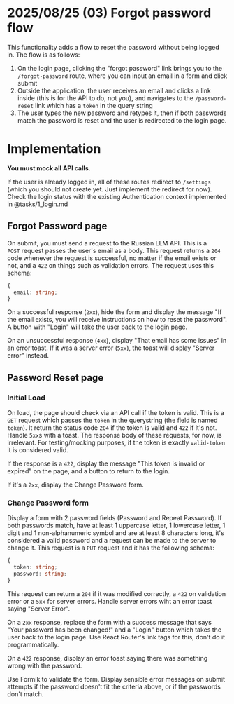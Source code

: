# 2025/08/25 (03) Forgot password flow

This functionality adds a flow to reset the password without being logged in. The flow is as follows:

1. On the login page, clicking the "forgot password" link brings you to the `/forgot-password` route, where you can input an email in a form and click submit
2. Outside the application, the user receives an email and clicks a link inside (this is for the API to do, not you), and navigates to the `/password-reset` link which has a `token` in the query string
3. The user types the new password and retypes it, then if both passwords match the password is reset and the user is redirected to the login page.

# Implementation

**You must mock all API calls**.

If the user is already logged in, all of these routes redirect to `/settings` (which you should not create yet. Just implement the redirect for now). Check the login status with the existing Authentication context implemented in @tasks/1_login.md

## Forgot Password page

On submit, you must send a request to the Russian LLM API. This is a `POST` request passes the user's email as a body. This request returns a `204` code whenever the request is successful, no matter if the email exists or not, and a `422` on things such as validation errors. The request uses this schema:

```ts
{
  email: string;
}
```

On a successful response (`2xx`), hide the form and display the message "If the email exists, you will receive instructions on how to reset the password". A button with "Login" will take the user back to the login page.

On an unsuccessful response (`4xx`), display "That email has some issues" in an error toast. If it was a server error (`5xx`), the toast will display "Server error" instead.

## Password Reset page

### Initial Load

On load, the page should check via an API call if the token is valid. This is a `GET` request which passes the `token` in the querystring (the field is named `token`). It return the status code `204` if the token is valid and `422` if it's not. Handle `5xx`s with a toast. The response body of these requests, for now, is irrelevant. For testing/mocking purposes, if the token is exactly `valid-token` it is considered valid.

If the response is a `422`, display the message "This token is invalid or expired" on the page, and a button to return to the login.

If it's a `2xx`, display the Change Password form.

### Change Password form

Display a form with 2 password fields (Password and Repeat Password). If both passwords match, have at least 1 uppercase letter, 1 lowercase letter, 1 digit and 1 non-alphanumeric symbol and are at least 8 characters long, it's considered a valid password and a request can be made to the server to change it. This request is a `PUT` request and it has the following schema:

```ts
{
  token: string;
  password: string;
}
```

This request can return a `204` if it was modified correctly, a `422` on validation error or a `5xx` for server errors. Handle server errors wiht an error toast saying "Server Error".

On a `2xx` response, replace the form with a success message that says "Your password has been changed!" and a "Login" button which takes the user back to the login page. Use React Router's link tags for this, don't do it programmatically.

On a `422` response, display an error toast saying there was something wrong with the password.

Use Formik to validate the form. Display sensible error messages on submit attempts if the password doesn't fit the criteria above, or if the passwords don't match.
